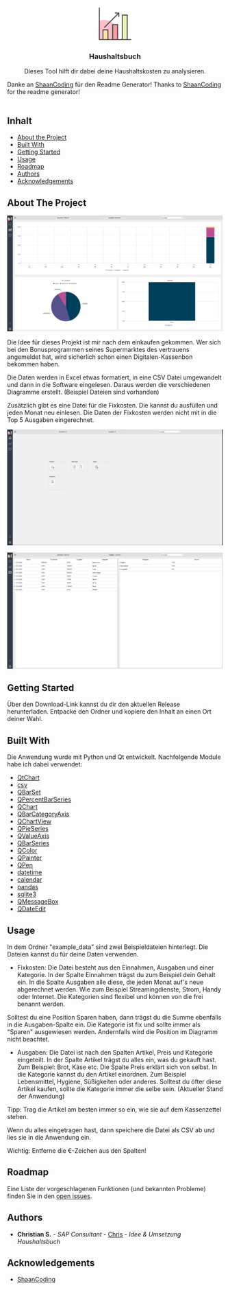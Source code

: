 <br/>
<p align="center">
  <a href="https://github.com/Joont111/Haushaltsbuch">
    <img src="https://raw.githubusercontent.com/Joont111/Haushaltsbuch/main/ui/icon/analytics_chart.png" alt="Logo" width="80" height="80">
  </a>

  <h3 align="center">Haushaltsbuch</h3>

  <p align="center">
    Dieses Tool hilft dir dabei deine Haushaltskosten zu analysieren.

Danke an [ShaanCoding](https://github.com/ShaanCoding/) für den Readme Generator!
Thanks to [ShaanCoding](https://github.com/ShaanCoding/) for the readme generator!
    <br/>
    <br/>
  </p>
</p>



## Inhalt

* [About the Project](#about-the-project)
* [Built With](#built-with)
* [Getting Started](#getting-started)
* [Usage](#usage)
* [Roadmap](#roadmap)
* [Authors](#authors)
* [Acknowledgements](#acknowledgements)

## About The Project

![Screen Shot](https://github.com/Joont111/Haushaltsbuch/blob/main/screenshots/screenshot_dashboard.jpg)

Die Idee für dieses Projekt ist mir nach dem einkaufen gekommen. Wer sich bei den Bonusprogrammen seines Supermarktes des vertrauens angemeldet hat, wird sicherlich schon einen Digitalen-Kassenbon bekommen haben.

Die Daten werden in Excel etwas formatiert, in eine CSV Datei umgewandelt und dann in die Software eingelesen. Daraus werden die verschiedenen Diagramme erstellt. (Beispiel Dateien sind vorhanden)

Zusätzlich gibt es eine Datei für die Fixkosten. Die kannst du ausfüllen und jeden Monat neu einlesen. Die Daten der Fixkosten werden nicht mit in die Top 5 Ausgaben eingerechnet.

![Screen Shot](https://github.com/Joont111/Haushaltsbuch/blob/main/screenshots/screenshot_menu.jpg)

![Screen Shot](https://github.com/Joont111/Haushaltsbuch/blob/main/screenshots/screenshot_listen.jpg)

## Getting Started
Über den Download-Link kannst du dir den aktuellen Release herunterladen. Entpacke den Ordner und kopiere den Inhalt an einen Ort deiner Wahl. 

## Built With

Die Anwendung wurde mit Python und Qt entwickelt. Nachfolgende Module habe ich dabei verwendet:

* [QtChart](https://doc.qt.io/qtforpython-6/PySide6/QtCharts/QChart.html)
* [csv](https://docs.python.org/3/library/csv.html)
* [QBarSet](https://doc.qt.io/qtforpython-6/PySide6/QtCharts/QBarSet.html)
* [QPercentBarSeries](https://doc.qt.io/qtforpython-6/PySide6/QtCharts/QPercentBarSeries.html)
* [QChart](https://doc.qt.io/qtforpython-6/PySide6/QtCharts/QChart.html)
* [QBarCategoryAxis](https://doc.qt.io/qtforpython-6/PySide6/QtCharts/QBarCategoryAxis.html)
* [QChartView](https://doc.qt.io/qtforpython-6/PySide6/QtCharts/QChartView.html)
* [QPieSeries](https://doc.qt.io/qtforpython-6/examples/example_charts_piechart.html)
* [QValueAxis](https://doc.qt.io/qtforpython-6/PySide6/QtCharts/QValueAxis.html)
* [QBarSeries](https://doc.qt.io/qtforpython-6/PySide6/QtCharts/QAbstractBarSeries.html)
* [QColor](https://doc.qt.io/qtforpython-5/PySide2/QtGui/QColor.html)
* [QPainter](https://doc.qt.io/qtforpython-5/PySide2/QtGui/QPainter.html)
* [QPen](https://doc.qt.io/qtforpython-5/PySide2/QtGui/QPen.html)
* [datetime](https://docs.python.org/3/library/datetime.html)
* [calendar](https://docs.python.org/3/library/calendar.html)
* [pandas](https://pandas.pydata.org)
* [sqlite3](https://docs.python.org/3/library/sqlite3.html)
* [QMessageBox](https://doc.qt.io/qtforpython-5/PySide2/QtWidgets/QMessageBox.html)
* [QDateEdit](https://doc.qt.io/qtforpython-5/PySide2/QtWidgets/QDateEdit.html)

## Usage

In dem Ordner "example_data" sind zwei Beispieldateien hinterlegt. Die Dateien kannst du für deine Daten verwenden.

- Fixkosten:
Die Datei besteht aus den Einnahmen, Ausgaben und einer Kategorie. In der Spalte Einnahmen trägst du zum Beispiel dein Gehalt ein. In die Spalte Ausgaben alle diese, die jeden Monat auf's neue abgerechnet werden. Wie zum Beispiel Streamingdienste, Strom, Handy oder Internet. Die Kategorien sind flexibel und können von die frei benannt werden. 

Solltest du eine Position Sparen haben, dann trägst du die Summe ebenfalls in die Ausgaben-Spalte ein. Die Kategorie ist fix und sollte immer als "Sparen" ausgewiesen werden. Andernfalls wird die Position im Diagramm nicht beachtet.

- Ausgaben:
Die Datei ist nach den Spalten Artikel, Preis und Kategorie eingeteilt. In der Spalte Artikel trägst du alles ein, was du gekauft hast. Zum Beispiel: Brot, Käse etc. Die Spalte Preis erklärt sich von selbst. In die Kategorie kannst du den Artikel einordnen. Zum Beispiel Lebensmittel, Hygiene, Süßigkeiten oder anderes. Solltest du öfter diese Artikel kaufen, sollte die Kategorie immer die selbe sein. (Aktueller Stand der Anwendung)

Tipp: Trag die Artikel am besten immer so ein, wie sie auf dem Kassenzettel stehen.

Wenn du alles eingetragen hast, dann speichere die Datei als CSV ab und lies sie in die Anwendung ein.

Wichtig: Entferne die €-Zeichen aus den Spalten!

## Roadmap

Eine Liste der vorgeschlagenen Funktionen (und bekannten Probleme) finden Sie in den [open issues](https://github.com/Joont111/Haushaltsbuch/issues).

## Authors

* **Christian S.** - *SAP Consultant* - [Chris](https://github.com/Joont111) - *Idee & Umsetzung Haushaltsbuch*

## Acknowledgements

* [ShaanCoding](https://github.com/ShaanCoding/)

